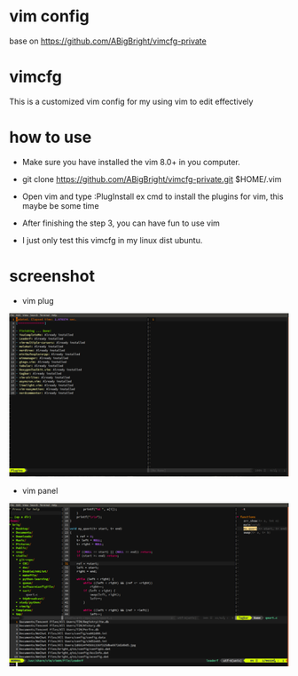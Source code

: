 # vim config
base on https://github.com/ABigBright/vimcfg-private

# vimcfg
This is a customized vim config for my using vim to edit effectively

# how to use
* Make sure you have installed the vim 8.0+ in you computer.

* git clone https://github.com/ABigBright/vimcfg-private.git $HOME/.vim

* Open vim and type :PlugInstall ex cmd to install the plugins for vim, this maybe be some time

* After finishing the step 3, you can have fun to use vim 

* I just only test this vimcfg in my linux dist ubuntu.

# screenshot
* vim plug

![vim plug](https://github.com/ABigBright/vimcfg/blob/master/pic/plug_install.png)

* vim panel

![vim panel](https://github.com/ABigBright/vimcfg/blob/master/pic/vim_panel.png)
